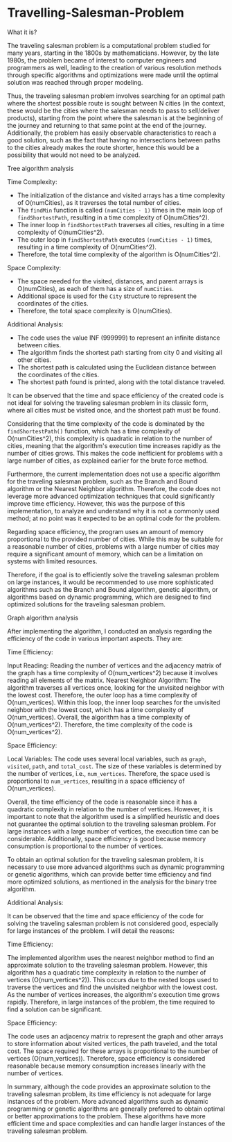 # Travelling-Salesman-Problem

What it is?

The traveling salesman problem is a computational problem studied for many years, starting in the 1800s by mathematicians. However, by the late 1980s, the problem became of interest to computer engineers and programmers as well, leading to the creation of various resolution methods through specific algorithms and optimizations were made until the optimal solution was reached through proper modeling.

Thus, the traveling salesman problem involves searching for an optimal path where the shortest possible route is sought between N cities (in the context, these would be the cities where the salesman needs to pass to sell/deliver products), starting from the point where the salesman is at the beginning of the journey and returning to that same point at the end of the journey. Additionally, the problem has easily observable characteristics to reach a good solution, such as the fact that having no intersections between paths to the cities already makes the route shorter, hence this would be a possibility that would not need to be analyzed.

Tree algorithm analysis 

Time Complexity:

- The initialization of the distance and visited arrays has a time complexity of O(numCities), as it traverses the total number of cities.
- The `findMin` function is called `(numCities - 1)` times in the main loop of `findShortestPath`, resulting in a time complexity of O(numCities^2).
- The inner loop in `findShortestPath` traverses all cities, resulting in a time complexity of O(numCities^2).
- The outer loop in `findShortestPath` executes `(numCities - 1)` times, resulting in a time complexity of O(numCities^2).
- Therefore, the total time complexity of the algorithm is O(numCities^2).

Space Complexity:

- The space needed for the visited, distances, and parent arrays is O(numCities), as each of them has a size of `numCities`.
- Additional space is used for the `City` structure to represent the coordinates of the cities.
- Therefore, the total space complexity is O(numCities).

Additional Analysis:

- The code uses the value INF (999999) to represent an infinite distance between cities.
- The algorithm finds the shortest path starting from city 0 and visiting all other cities.
- The shortest path is calculated using the Euclidean distance between the coordinates of the cities.
- The shortest path found is printed, along with the total distance traveled.

It can be observed that the time and space efficiency of the created code is not ideal for solving the traveling salesman problem in its classic form, where all cities must be visited once, and the shortest path must be found. 

Considering that the time complexity of the code is dominated by the `findShortestPath()` function, which has a time complexity of O(numCities^2), this complexity is quadratic in relation to the number of cities, meaning that the algorithm's execution time increases rapidly as the number of cities grows. This makes the code inefficient for problems with a large number of cities, as explained earlier for the brute force method.

Furthermore, the current implementation does not use a specific algorithm for the traveling salesman problem, such as the Branch and Bound algorithm or the Nearest Neighbor algorithm. Therefore, the code does not leverage more advanced optimization techniques that could significantly improve time efficiency. However, this was the purpose of this implementation, to analyze and understand why it is not a commonly used method; at no point was it expected to be an optimal code for the problem.

Regarding space efficiency, the program uses an amount of memory proportional to the provided number of cities. While this may be suitable for a reasonable number of cities, problems with a large number of cities may require a significant amount of memory, which can be a limitation on systems with limited resources.

Therefore, if the goal is to efficiently solve the traveling salesman problem on large instances, it would be recommended to use more sophisticated algorithms such as the Branch and Bound algorithm, genetic algorithm, or algorithms based on dynamic programming, which are designed to find optimized solutions for the traveling salesman problem.

Graph algorithm analysis

After implementing the algorithm, I conducted an analysis regarding the efficiency of the code in various important aspects. They are:

Time Efficiency:

Input Reading: Reading the number of vertices and the adjacency matrix of the graph has a time complexity of O(num_vertices^2) because it involves reading all elements of the matrix.
Nearest Neighbor Algorithm: The algorithm traverses all vertices once, looking for the unvisited neighbor with the lowest cost. Therefore, the outer loop has a time complexity of O(num_vertices). Within this loop, the inner loop searches for the unvisited neighbor with the lowest cost, which has a time complexity of O(num_vertices). Overall, the algorithm has a time complexity of O(num_vertices^2).
Therefore, the time complexity of the code is O(num_vertices^2).

Space Efficiency:

Local Variables: The code uses several local variables, such as `graph`, `visited`, `path`, and `total_cost`. The size of these variables is determined by the number of vertices, i.e., `num_vertices`. Therefore, the space used is proportional to `num_vertices`, resulting in a space efficiency of O(num_vertices).

Overall, the time efficiency of the code is reasonable since it has a quadratic complexity in relation to the number of vertices. However, it is important to note that the algorithm used is a simplified heuristic and does not guarantee the optimal solution to the traveling salesman problem. For large instances with a large number of vertices, the execution time can be considerable. Additionally, space efficiency is good because memory consumption is proportional to the number of vertices.

To obtain an optimal solution for the traveling salesman problem, it is necessary to use more advanced algorithms such as dynamic programming or genetic algorithms, which can provide better time efficiency and find more optimized solutions, as mentioned in the analysis for the binary tree algorithm.

Additional Analysis:

It can be observed that the time and space efficiency of the code for solving the traveling salesman problem is not considered good, especially for large instances of the problem. I will detail the reasons:

Time Efficiency:

The implemented algorithm uses the nearest neighbor method to find an approximate solution to the traveling salesman problem. However, this algorithm has a quadratic time complexity in relation to the number of vertices (O(num_vertices^2)). This occurs due to the nested loops used to traverse the vertices and find the unvisited neighbor with the lowest cost. As the number of vertices increases, the algorithm's execution time grows rapidly. Therefore, in large instances of the problem, the time required to find a solution can be significant.

Space Efficiency:

The code uses an adjacency matrix to represent the graph and other arrays to store information about visited vertices, the path traveled, and the total cost. The space required for these arrays is proportional to the number of vertices (O(num_vertices)). Therefore, space efficiency is considered reasonable because memory consumption increases linearly with the number of vertices.

In summary, although the code provides an approximate solution to the traveling salesman problem, its time efficiency is not adequate for large instances of the problem. More advanced algorithms such as dynamic programming or genetic algorithms are generally preferred to obtain optimal or better approximations to the problem. These algorithms have more efficient time and space complexities and can handle larger instances of the traveling salesman problem.

